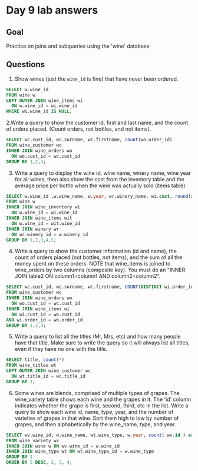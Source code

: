 # Day 9 lab answers
## Goal
Practice on joins and subqueries using the 'wine' database
## Questions
1. Show wines (just the `wine_id` is fine) that have never been ordered.
```sql
SELECT w.wine_id
FROM wine w
LEFT OUTER JOIN wine_items wi
  ON w.wine_id = wi.wine_id
WHERE wi.wine_id IS NULL;
```
2.Write a query to show the customer id, first and last name, and the count of orders placed. (Count orders, not bottles, and not items).
```sql
SELECT wc.cust_id, wc.surname, wc.firstname, count(wo.order_id)
FROM wine_customer wc 
INNER JOIN wine_orders wo
  ON wo.cust_id = wc.cust_id
GROUP BY 1,2,3;
```
3. Write a query to display the wine id, wine name, winery name, wine year for all wines, then also show the cost from the inventory table and the average price per bottle when the wine was actually sold (items table).
```sql
SELECT w.wine_id ,w.wine_name, w.year, wr.winery_name, wi.cost, round(avg(wit.price/wit.qty),2) as 'Avg Price/bottle'
FROM wine w
INNER JOIN wine_inventory wi
  ON w.wine_id = wi.wine_id
INNER JOIN wine_items wit
  ON w.wine_id = wit.wine_id
INNER JOIN winery wr
  ON wr.winery_id = w.winery_id
GROUP BY 1,2,3,4,5;
```
4. Write a query to show the customer information (id and name), the count of orders placed (not bottles, not items), and the sum of all the money spent on these orders. NOTE that wine_items is joined to wine_orders by two columns (composite key). You must do an "INNER JOIN table2 ON column1=column1 AND column2=column2".
```sql
SELECT wc.cust_id, wc.surname, wc.firstname, COUNT(DISTINCT wi.order_id), SUM(wi.price * wi.qty)
FROM wine_customer wc
INNER JOIN wine_orders wo
  ON wo.cust_id = wc.cust_id
INNER JOIN wine_items wi
  ON wi.cust_id = wo.cust_id 
AND wi.order_id = wo.order_id
GROUP BY 1,2,3;
```
5. Write a query to list all the titles (Mr, Mrs, etc) and how many people have that title. Make sure to write the query so it will always list all titles, even if they have no one with the title.
```sql
SELECT title, count(*)
FROM wine_titles wt
LEFT OUTER JOIN wine_customer wc
  ON wt.title_id = wc.title_id
GROUP BY 1;
```
6. Some wines are blends, comprised of multiple types of grapes. The wine_variety table shows each wine and the grapes in it. The 'id' column indicates whether the grape is first, second, third, etc in the list. Write a query to show each wine id, name, type, year, and the number of varieties of grapes in that wine. Sort them high to low by number of grapes, and then alphabetically by the wine_name, type, and year.
```sql
SELECT wv.wine_id, w.wine_name, wt.wine_type, w.year, count( wv.id ) as 'count of grapes' 
FROM wine_variety wv
INNER JOIN wine w ON wv.wine_id = w.wine_id
INNER JOIN wine_type wt ON wt.wine_type_id = w.wine_type
GROUP BY 1 
ORDER BY 5 DESC, 2, 3, 4;
```
